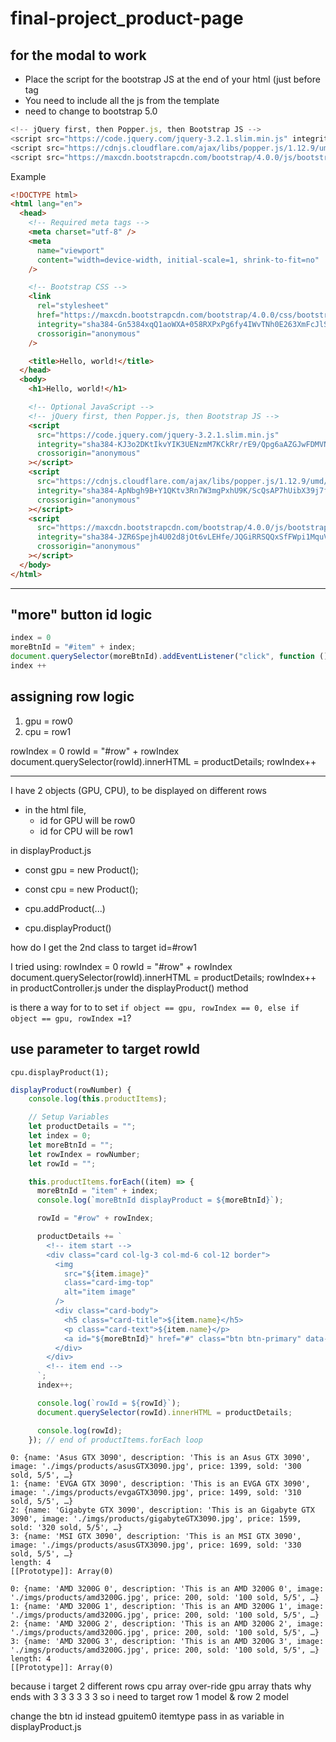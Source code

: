 # final-project_product-page

## for the modal to work

- Place the script for the bootstrap JS at the end of your html (just before </body> tag
- You need to include all the js from the template
- need to change to bootstrap 5.0

```js
<!-- jQuery first, then Popper.js, then Bootstrap JS -->
<script src="https://code.jquery.com/jquery-3.2.1.slim.min.js" integrity="sha384-KJ3o2DKtIkvYIK3UENzmM7KCkRr/rE9/Qpg6aAZGJwFDMVNA/GpGFF93hXpG5KkN" crossorigin="anonymous"></script>
<script src="https://cdnjs.cloudflare.com/ajax/libs/popper.js/1.12.9/umd/popper.min.js" integrity="sha384-ApNbgh9B+Y1QKtv3Rn7W3mgPxhU9K/ScQsAP7hUibX39j7fakFPskvXusvfa0b4Q" crossorigin="anonymous"></script>
<script src="https://maxcdn.bootstrapcdn.com/bootstrap/4.0.0/js/bootstrap.min.js" integrity="sha384-JZR6Spejh4U02d8jOt6vLEHfe/JQGiRRSQQxSfFWpi1MquVdAyjUar5+76PVCmYl" crossorigin="anonymous"></script>
```

Example

```html
<!DOCTYPE html>
<html lang="en">
  <head>
    <!-- Required meta tags -->
    <meta charset="utf-8" />
    <meta
      name="viewport"
      content="width=device-width, initial-scale=1, shrink-to-fit=no"
    />

    <!-- Bootstrap CSS -->
    <link
      rel="stylesheet"
      href="https://maxcdn.bootstrapcdn.com/bootstrap/4.0.0/css/bootstrap.min.css"
      integrity="sha384-Gn5384xqQ1aoWXA+058RXPxPg6fy4IWvTNh0E263XmFcJlSAwiGgFAW/dAiS6JXm"
      crossorigin="anonymous"
    />

    <title>Hello, world!</title>
  </head>
  <body>
    <h1>Hello, world!</h1>

    <!-- Optional JavaScript -->
    <!-- jQuery first, then Popper.js, then Bootstrap JS -->
    <script
      src="https://code.jquery.com/jquery-3.2.1.slim.min.js"
      integrity="sha384-KJ3o2DKtIkvYIK3UENzmM7KCkRr/rE9/Qpg6aAZGJwFDMVNA/GpGFF93hXpG5KkN"
      crossorigin="anonymous"
    ></script>
    <script
      src="https://cdnjs.cloudflare.com/ajax/libs/popper.js/1.12.9/umd/popper.min.js"
      integrity="sha384-ApNbgh9B+Y1QKtv3Rn7W3mgPxhU9K/ScQsAP7hUibX39j7fakFPskvXusvfa0b4Q"
      crossorigin="anonymous"
    ></script>
    <script
      src="https://maxcdn.bootstrapcdn.com/bootstrap/4.0.0/js/bootstrap.min.js"
      integrity="sha384-JZR6Spejh4U02d8jOt6vLEHfe/JQGiRRSQQxSfFWpi1MquVdAyjUar5+76PVCmYl"
      crossorigin="anonymous"
    ></script>
  </body>
</html>
```

---

## "more" button id logic

```js
index = 0
moreBtnId = "#item" + index;
document.querySelector(moreBtnId).addEventListener("click", function ())
index ++
```

## assigning row logic

1. gpu = row0
2. cpu = row1

rowIndex = 0
rowId = "#row" + rowIndex
document.querySelector(rowId).innerHTML = productDetails;
rowIndex++

---

I have 2 objects (GPU, CPU), to be displayed on different rows

- in the html file,
  - id for GPU will be row0
  - id for CPU will be row1

in displayProduct.js

- const gpu = new Product();
- const cpu = new Product();

- cpu.addProduct(...)
- cpu.displayProduct()

how do I get the 2nd class to target id=#row1

I tried using:
rowIndex = 0
rowId = "#row" + rowIndex
document.querySelector(rowId).innerHTML = productDetails;
rowIndex++
in productController.js under the displayProduct() method

is there a way for to to set `if object == gpu, rowIndex == 0, else if object == gpu, rowIndex =1`?

## use parameter to target rowId

`cpu.displayProduct(1);`

```js
displayProduct(rowNumber) {
    console.log(this.productItems);

    // Setup Variables
    let productDetails = "";
    let index = 0;
    let moreBtnId = "";
    let rowIndex = rowNumber;
    let rowId = "";

    this.productItems.forEach((item) => {
      moreBtnId = "item" + index;
      console.log(`moreBtnId displayProduct = ${moreBtnId}`);

      rowId = "#row" + rowIndex;

      productDetails += `
        <!-- item start -->
        <div class="card col-lg-3 col-md-6 col-12 border">
          <img
            src="${item.image}"
            class="card-img-top"
            alt="item image"
          />
          <div class="card-body">
            <h5 class="card-title">${item.name}</h5>
            <p class="card-text">${item.name}</p>
            <a id="${moreBtnId}" href="#" class="btn btn-primary" data-toggle="modal" data-target="#productModal">More</a>
          </div>
        </div>
        <!-- item end -->
      `;
      index++;

      console.log(`rowId = ${rowId}`);
      document.querySelector(rowId).innerHTML = productDetails;

      console.log(rowId);
    }); // end of productItems.forEach loop
```

```
0: {name: 'Asus GTX 3090', description: 'This is an Asus GTX 3090', image: './imgs/products/asusGTX3090.jpg', price: 1399, sold: '300 sold, 5/5', …}
1: {name: 'EVGA GTX 3090', description: 'This is an EVGA GTX 3090', image: './imgs/products/evgaGTX3090.jpg', price: 1499, sold: '310 sold, 5/5', …}
2: {name: 'Gigabyte GTX 3090', description: 'This is an Gigabyte GTX 3090', image: './imgs/products/gigabyteGTX3090.jpg', price: 1599, sold: '320 sold, 5/5', …}
3: {name: 'MSI GTX 3090', description: 'This is an MSI GTX 3090', image: './imgs/products/asusGTX3090.jpg', price: 1699, sold: '330 sold, 5/5', …}
length: 4
[[Prototype]]: Array(0)
```

```
0: {name: 'AMD 3200G 0', description: 'This is an AMD 3200G 0', image: './imgs/products/amd3200G.jpg', price: 200, sold: '100 sold, 5/5', …}
1: {name: 'AMD 3200G 1', description: 'This is an AMD 3200G 1', image: './imgs/products/amd3200G.jpg', price: 200, sold: '100 sold, 5/5', …}
2: {name: 'AMD 3200G 2', description: 'This is an AMD 3200G 2', image: './imgs/products/amd3200G.jpg', price: 200, sold: '100 sold, 5/5', …}
3: {name: 'AMD 3200G 3', description: 'This is an AMD 3200G 3', image: './imgs/products/amd3200G.jpg', price: 200, sold: '100 sold, 5/5', …}
length: 4
[[Prototype]]: Array(0)
```

because i target 2 different rows
cpu array over-ride gpu array thats why ends with 3 3 3 3 3 3
so i need to target row 1 model & row 2 model

change the btn id instead
gpuitem0
itemtype pass in as variable in displayProduct.js
